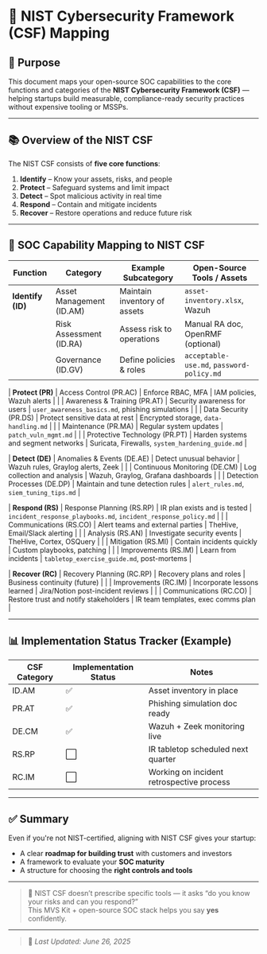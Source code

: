 # 🧭 NIST Cybersecurity Framework (CSF) Mapping

## 🎯 Purpose

This document maps your open-source SOC capabilities to the core functions and categories of the **NIST Cybersecurity Framework (CSF)** — helping startups build measurable, compliance-ready security practices without expensive tooling or MSSPs.

---

## 📚 Overview of the NIST CSF

The NIST CSF consists of **five core functions**:
1. **Identify** – Know your assets, risks, and people
2. **Protect** – Safeguard systems and limit impact
3. **Detect** – Spot malicious activity in real time
4. **Respond** – Contain and mitigate incidents
5. **Recover** – Restore operations and reduce future risk

---

## 📌 SOC Capability Mapping to NIST CSF

| Function | Category | Example Subcategory | Open-Source Tools / Assets |
|----------|----------|----------------------|-----------------------------|
| **Identify (ID)** | Asset Management (ID.AM) | Maintain inventory of assets | `asset-inventory.xlsx`, Wazuh |
|  | Risk Assessment (ID.RA) | Assess risk to operations | Manual RA doc, OpenRMF (optional) |
|  | Governance (ID.GV) | Define policies & roles | `acceptable-use.md`, `password-policy.md` |

| **Protect (PR)** | Access Control (PR.AC) | Enforce RBAC, MFA | IAM policies, Wazuh alerts |
|  | Awareness & Training (PR.AT) | Security awareness for users | `user_awareness_basics.md`, phishing simulations |
|  | Data Security (PR.DS) | Protect sensitive data at rest | Encrypted storage, `data-handling.md` |
|  | Maintenance (PR.MA) | Regular system updates | `patch_vuln_mgmt.md` |
|  | Protective Technology (PR.PT) | Harden systems and segment networks | Suricata, Firewalls, `system_hardening_guide.md` |

| **Detect (DE)** | Anomalies & Events (DE.AE) | Detect unusual behavior | Wazuh rules, Graylog alerts, Zeek |
|  | Continuous Monitoring (DE.CM) | Log collection and analysis | Wazuh, Graylog, Grafana dashboards |
|  | Detection Processes (DE.DP) | Maintain and tune detection rules | `alert_rules.md`, `siem_tuning_tips.md` |

| **Respond (RS)** | Response Planning (RS.RP) | IR plan exists and is tested | `incident_response_playbooks.md`, `incident_response_policy.md` |
|  | Communications (RS.CO) | Alert teams and external parties | TheHive, Email/Slack alerting |
|  | Analysis (RS.AN) | Investigate security events | TheHive, Cortex, OSQuery |
|  | Mitigation (RS.MI) | Contain incidents quickly | Custom playbooks, patching |
|  | Improvements (RS.IM) | Learn from incidents | `tabletop_exercise_guide.md`, post-mortems |

| **Recover (RC)** | Recovery Planning (RC.RP) | Recovery plans and roles | Business continuity (future) |
|  | Improvements (RC.IM) | Incorporate lessons learned | Jira/Notion post-incident reviews |
|  | Communications (RC.CO) | Restore trust and notify stakeholders | IR team templates, exec comms plan |

---

## 📊 Implementation Status Tracker (Example)

| CSF Category | Implementation Status | Notes |
|--------------|------------------------|-------|
| ID.AM | ✅ | Asset inventory in place |
| PR.AT | ✅ | Phishing simulation doc ready |
| DE.CM | ✅ | Wazuh + Zeek monitoring live |
| RS.RP | ⬜️ | IR tabletop scheduled next quarter |
| RC.IM | ⬜️ | Working on incident retrospective process |

---

## ✅ Summary

Even if you're not NIST-certified, aligning with NIST CSF gives your startup:

- A clear **roadmap for building trust** with customers and investors
- A framework to evaluate your **SOC maturity**
- A structure for choosing the **right controls and tools**

---

> 🧠 NIST CSF doesn’t prescribe specific tools — it asks “do you know your risks and can you respond?”  
> This MVS Kit + open-source SOC stack helps you say **yes** confidently.

---

> 🔄 _Last Updated: June 26, 2025_
